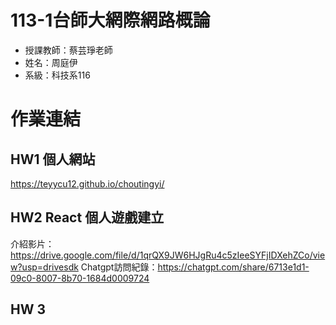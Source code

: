 # 113-1台師大網際網路概論
* 授課教師：蔡芸琤老師
* 姓名：周庭伊
* 系級：科技系116
# 作業連結
## HW1 個人網站
https://teyycu12.github.io/choutingyi/
## HW2 React 個人遊戲建立
介紹影片：https://drive.google.com/file/d/1qrQX9JW6HJgRu4c5zIeeSYFjIDXehZCo/view?usp=drivesdk
Chatgpt訪問紀錄：https://chatgpt.com/share/6713e1d1-09c0-8007-8b70-1684d0009724
## HW 3
